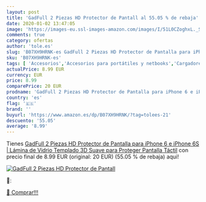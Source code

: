 ```yaml
---
layout: post
title: 'GadFull 2 Piezas HD Protector de Pantall al 55.05 % de rebaja'
date: 2020-01-02 13:47:05
image: 'https://images-eu.ssl-images-amazon.com/images/I/51L0CZoghxL._SL400_.jpg'
comments: true
category: ofertas
author: 'tole.es'
slug: 'B07XH9HRNK-es GadFull 2 Piezas HD Protector de Pantalla para iPhone 6 e...'
sku: 'B07XH9HRNK-es'
tags: [ 'Accesorios','Accesorios para portátiles y netbooks','Cargadores y adaptadores para portátiles y netbooks','Cargadores y bases de carga para portátiles y netbooks','Informática','iphone', ]
actualPrice: 8.99 EUR
currency: EUR
price: 8.99
comparePrice: 20 EUR
prodname: 'GadFull 2 Piezas HD Protector de Pantalla para iPhone 6 e iPhone 6S | Lámina de Vidrio Templado 3D Suave para Proteger Pantalla Táctil'
country: 'es'
flag: '🇪🇸'
brand: ''
buyurl: 'https://www.amazon.es/dp/B07XH9HRNK/?tag=tolees-21'
descuento: '55.05'
average: '8.99'
---
```


Tienes [GadFull 2 Piezas HD Protector de Pantalla para iPhone 6 e iPhone 6S | Lámina de Vidrio Templado 3D Suave para Proteger Pantalla Táctil](https://www.amazon.es/dp/B07XH9HRNK/?tag=tolees-21) con precio final de  8.99 EUR (original: 20 EUR) (55.05 %  de rebaja) aqui!

[![GadFull 2 Piezas HD Protector de Pantall](https://images-eu.ssl-images-amazon.com/images/I/51L0CZoghxL._SL400_.jpg)](https://www.amazon.es/dp/B07XH9HRNK/?tag=tolees-21)

🔎:


[🛒 Comprar!!!](https://www.amazon.es/dp/B07XH9HRNK/?tag=tolees-21)
